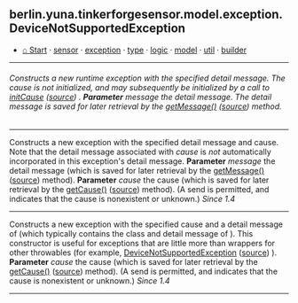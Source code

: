 ## berlin.yuna.tinkerforgesensor.model.exception.DeviceNotSupportedException
* [⌂ Start](https://github.com/YunaBraska/tinkerforge-sensor/blob/master/readmeDoc/README.md) · [sensor](https://github.com/YunaBraska/tinkerforge-sensor/blob/master/readmeDoc/berlin/yuna/tinkerforgesensor/model/sensor/README.md) · [exception](https://github.com/YunaBraska/tinkerforge-sensor/blob/master/readmeDoc/berlin/yuna/tinkerforgesensor/model/exception/README.md) · [type](https://github.com/YunaBraska/tinkerforge-sensor/blob/master/readmeDoc/berlin/yuna/tinkerforgesensor/model/type/README.md) · [logic](https://github.com/YunaBraska/tinkerforge-sensor/blob/master/readmeDoc/berlin/yuna/tinkerforgesensor/logic/README.md) · [model](https://github.com/YunaBraska/tinkerforge-sensor/blob/master/readmeDoc/berlin/yuna/tinkerforgesensor/model/README.md) · [util](https://github.com/YunaBraska/tinkerforge-sensor/blob/master/readmeDoc/berlin/yuna/tinkerforgesensor/util/README.md) · [builder](https://github.com/YunaBraska/tinkerforge-sensor/blob/master/readmeDoc/berlin/yuna/tinkerforgesensor/model/builder/README.md)

---
###### Constructs a new runtime exception with the specified detail message. The cause is not initialized, and may subsequently be initialized by a call to [initCause](https://github.com/YunaBraska/tinkerforge-sensor/blob/master/readmeDoc/berlin/yuna/tinkerforgesensor/model/exception/DeviceNotSupportedException.md) ([source](https://github.com/YunaBraska/tinkerforge-sensor/blob/master/src/main/java/berlin/yuna/tinkerforgesensor/model/exception/DeviceNotSupportedException.java)) . **Parameter** *message* the detail message. The detail message is saved for                later retrieval by the [getMessage()](https://github.com/YunaBraska/tinkerforge-sensor/blob/master/readmeDoc/berlin/yuna/tinkerforgesensor/model/exception/DeviceNotSupportedException.md) ([source](https://github.com/YunaBraska/tinkerforge-sensor/blob/master/src/main/java/berlin/yuna/tinkerforgesensor/model/exception/DeviceNotSupportedException.java))  method.

--- 
Constructs a new exception with the specified detail message and cause.  Note that the detail message associated with  *cause* is *not* automatically incorporated in this exception's detail message. **Parameter** *message* the detail message (which is saved for later retrieval                by the [getMessage()](https://github.com/YunaBraska/tinkerforge-sensor/blob/master/readmeDoc/berlin/yuna/tinkerforgesensor/model/exception/DeviceNotSupportedException.md) ([source](https://github.com/YunaBraska/tinkerforge-sensor/blob/master/src/main/java/berlin/yuna/tinkerforgesensor/model/exception/DeviceNotSupportedException.java))  method). **Parameter** *cause*   the cause (which is saved for later retrieval by the                [getCause()](https://github.com/YunaBraska/tinkerforge-sensor/blob/master/readmeDoc/berlin/yuna/tinkerforgesensor/model/exception/DeviceNotSupportedException.md) ([source](https://github.com/YunaBraska/tinkerforge-sensor/blob/master/src/main/java/berlin/yuna/tinkerforgesensor/model/exception/DeviceNotSupportedException.java))  method).  (A  send is                permitted, and indicates that the cause is nonexistent or                unknown.)  *Since 1.4*

--- 
Constructs a new exception with the specified cause and a detail message of  (which typically contains the class and detail message of ). This constructor is useful for exceptions that are little more than wrappers for other throwables (for example, [DeviceNotSupportedException](https://github.com/YunaBraska/tinkerforge-sensor/blob/master/readmeDoc/berlin/yuna/tinkerforgesensor/model/exception/DeviceNotSupportedException.md) ([source](https://github.com/YunaBraska/tinkerforge-sensor/blob/master/src/main/java/berlin/yuna/tinkerforgesensor/model/exception/DeviceNotSupportedException.java)) ). **Parameter** *cause* the cause (which is saved for later retrieval by the              [getCause()](https://github.com/YunaBraska/tinkerforge-sensor/blob/master/readmeDoc/berlin/yuna/tinkerforgesensor/model/exception/DeviceNotSupportedException.md) ([source](https://github.com/YunaBraska/tinkerforge-sensor/blob/master/src/main/java/berlin/yuna/tinkerforgesensor/model/exception/DeviceNotSupportedException.java))  method).  (A  send is              permitted, and indicates that the cause is nonexistent or              unknown.)  *Since 1.4*

--- 
